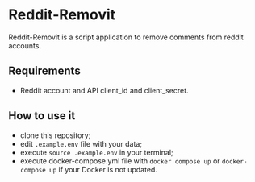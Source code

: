 # Reddit-Removit

Reddit-Removit is a script application to remove comments from reddit accounts.

## Requirements

- Reddit account and API client_id and client_secret.


## How to use it

- clone this repository;
- edit `.example.env` file with your data;
- execute `source .example.env` in your terminal;
- execute docker-compose.yml file with `docker compose up` or `docker-compose up` if your Docker is not updated.
